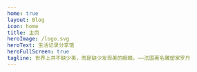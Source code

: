 ```yaml
---
home: true
layout: Blog
icon: home
title: 主页
heroImage: /logo.svg
heroText: 生活记录分享馆
heroFullScreen: true
tagline: 世界上并不缺少美，而是缺少发现美的眼睛。——法国著名雕塑家罗丹
---
```

